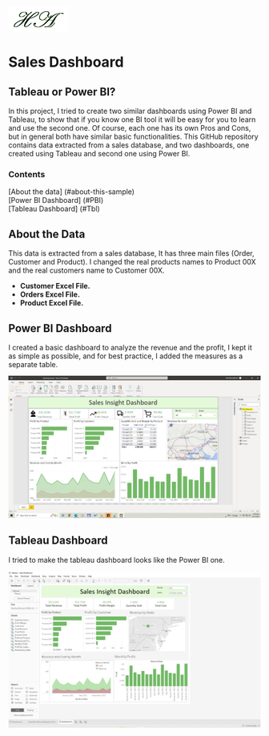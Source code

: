![Logo](https://github.com/hamajid/Sales_DataBase_MySQL/blob/main/Media/HA_Logo.png) 

# Sales Dashboard

## Tableau or Power BI?
In this project, I tried to create two similar dashboards using Power BI and Tableau, to show that if you know one BI tool it will be easy for you to learn and use the second one. Of course, each one has its own Pros and Cons, but in general both have similar basic functionalities.
This GitHub repository contains data extracted from a sales database, and two dashboards, one created using Tableau and second one using Power BI.

### Contents

[About the data] (#about-this-sample) <br/>
[Power BI Dashboard] (#PBI) <br/>
[Tableau Dashboard] (#Tbl) <br/>

<a name=about-this-sample></a>

## About the Data 

This data is extracted from a sales database, It has three main files (Order, Customer and Product). I changed the real products names to Product 00X and the real customers name to Customer 00X.

- **Customer Excel File.**
- **Orders Excel File.**
- **Product Excel File.**

<a name=PBI></a>

## Power BI Dashboard

I created a basic dashboard to analyze the revenue and the profit, I kept it as simple as possible, and for best practice, I added the measures as a separate table. 

![PBI_Dashboard](https://github.com/hamajid/Sales-Insghit-Dashboard/blob/6e6b36dce4d60967cd58eb19d2a0cb9f370b5110/PBI_Dashboard.PNG)

	
<a name=Tbl></a>

## Tableau Dashboard
	
I tried to make the tableau dashboard looks like the Power BI one.

![Tbl_Dashboard](https://github.com/hamajid/Sales-Insghit-Dashboard/blob/304e864485d5b8cee5b7e5c5cbeae6eaab76b384/Tbl_Dashboard.PNG)


